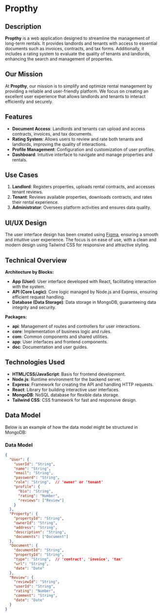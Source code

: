 # Propthy

## Description

**Propthy** is a web application designed to streamline the management of long-term rentals. It provides landlords and tenants with access to essential documents such as invoices, contracts, and tax forms. Additionally, it includes a rating system to evaluate the quality of tenants and landlords, enhancing the search and management of properties.

## Our Mission

At **Propthy**, our mission is to simplify and optimize rental management by providing a reliable and user-friendly platform. We focus on creating an excellent user experience that allows landlords and tenants to interact efficiently and securely.

## Features

- **Document Access**: Landlords and tenants can upload and access contracts, invoices, and tax documents.
- **Rating System**: Allows users to review and rate both tenants and landlords, improving the quality of interactions.
- **Profile Management**: Configuration and customization of user profiles.
- **Dashboard**: Intuitive interface to navigate and manage properties and rentals.

## Use Cases

1. **Landlord**: Registers properties, uploads rental contracts, and accesses tenant reviews.
2. **Tenant**: Reviews available properties, downloads contracts, and rates their rental experience.
3. **Administrator**: Oversees platform activities and ensures data quality.

## UI/UX Design

The user interface design has been created using [Figma](https://www.figma.com/), ensuring a smooth and intuitive user experience. The focus is on ease of use, with a clean and modern design using Tailwind CSS for responsive and attractive styling.

## Technical Overview

**Architecture by Blocks:**

- **App (User)**: User interface developed with React, facilitating interaction with the system.
- **API (Core Logic)**: Core logic managed by Node.js and Express, ensuring efficient request handling.
- **Database (Data Storage)**: Data storage in MongoDB, guaranteeing data integrity and security.

**Packages:**

- **api**: Management of routes and controllers for user interactions.
- **core**: Implementation of business logic and rules.
- **com**: Common components and shared utilities.
- **app**: User interfaces and frontend components.
- **doc**: Documentation and user guides.

## Technologies Used

- **HTML/CSS/JavaScript**: Basis for frontend development.
- **Node.js**: Runtime environment for the backend server.
- **Express**: Framework for creating the API and handling HTTP requests.
- **React**: Library for building interactive user interfaces.
- **MongoDB**: NoSQL database for flexible data storage.
- **Tailwind CSS**: CSS framework for fast and responsive design.

## Data Model

Below is an example of how the data model might be structured in MongoDB:

### Data Model

```json
{
  "User": {
    "userId": "String",
    "name": "String",
    "email": "String",
    "password": "String",
    "role": "String",  // 'owner' or 'tenant'
    "profile": {
      "bio": "String",
      "rating": "Number",
      "reviews": ["Review"]
    }
  },
  "Property": {
    "propertyId": "String",
    "ownerId": "String",
    "address": "String",
    "description": "String",
    "documents": ["Document"]
  },
  "Document": {
    "documentId": "String",
    "propertyId": "String",
    "type": "String",  // 'contract', 'invoice', 'tax'
    "url": "String",
    "date": "Date"
  },
  "Review": {
    "reviewId": "String",
    "userId": "String",
    "rating": "Number",
    "comment": "String",
    "date": "Date"
  }
}